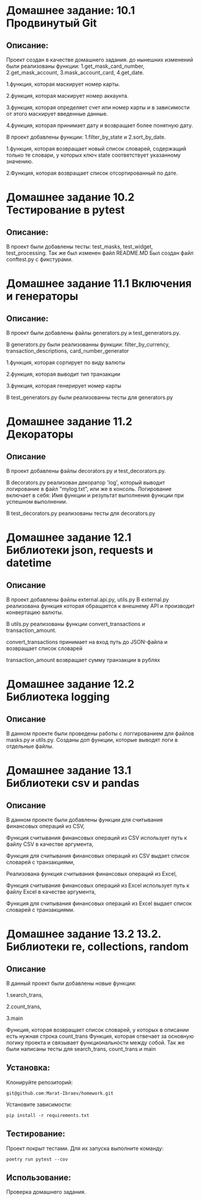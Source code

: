 # Домашнее задание: 10.1 Продвинутый Git


## Описание:

Проект создан в качестве домашнего задания. до нынешних изменений были реализованы функции: 1.get_mask_card_number, 2.get_mask_account, 3.mask_account_card, 4.get_date.

1.функция, которая маскирует номер карты.

2.функция, которая маскирует номер аккаунта.

3.функция, которая определяет счет или номер карты и в зависимости от этого маскирует введенные данные.

4.функция, которая принимает дату и возвращает более понятную дату.

В проект добавлены функции: 1.filter_by_state и 2.sort_by_date.

1.функция, которая возвращает новый список словарей, содержащий только те словари, у которых ключ state соответствует указанному значению.

2.Функция, которая возвращает список отсортированный по дате.

# Домашнее задание 10.2 Тестирование в pytest
## Описание:
В проект были добавлены тесты: test_masks, test_widget, test_processing.
Так же был изменен файл README.MD
Был создан файл conftest.py с фикстурами.

# Домашнее задание 11.1 Включения и генераторы
## Описание:
В проект были добавлены файлы generators.py и test_generators.py. 

В generators.py были реализованны функции: filter_by_currency, 
transaction_descriptions, 
card_number_generator

1.функция, которая сортирует по виду валюты

2.функция, которая выводит тип транзакции

3.функция, которая генерирует номер карты 

В test_generators.py были реализованны тесты для generators.py

# Домашнее задание 11.2 Декораторы
## Описание
В проект добавлены файлы decorators.py и test_decorators.py.

В decorators.py реализован декоратор 'log', который выводит логирование в файл "mylog.txt",
или же в консоль.
Логирование включает в себя: Имя функции и результат выполнения функции при успешном выполнении.

В test_decorators.py реализованы тесты для decorators.py

# Домашнее задание 12.1 Библиотеки json, requests и datetime

## Описание
В проект добавлены файлы external.api.py, utils.py
В external.py реализована функция которая обращается к внешнему API и производит конвертацию валюты.

В utils.py реализованы функции convert_transactions и transaction_amount.

convert_transactions принимает на вход путь до JSON-файла и возвращает список словарей

transaction_amount возвращает сумму транзакции в рублях


# Домашнее задание 12.2 Библиотека logging
## Описание
В данном проекте были проведены работы с логгированием для файлов masks.py и utils.py. 
Cозданы доп функции, которые выводят логи в отдельные файлы.

# Домашнее задание 13.1 Библиотеки csv и pandas
## Описание
В данном проекте были добавлены функции для считывания финансовых операций из CSV,

Функция считывания финансовых операций из CSV использует путь к файлу CSV в качестве аргумента,

Функция для считывания финансовых операций из CSV выдает список словарей с транзакциями,

Реализована функция считывания финансовых операций из Excel,

Функция считывания финансовых операций из Excel использует путь к файлу Excel в качестве аргумента,

Функция для считывания финансовых операций из Excel выдает список словарей с транзакциями.

# Домашнее задание 13.2 13.2. Библиотеки re, collections, random
## Описание
В данный проект были добавлены новые функции: 

1.search_trans, 

2.count_trans,

3.main

Функция, которая возвращает список словарей, у которых в описании есть нужная строка
count_trans
Функция, которая отвечает за основную логику проекта и связывает функциональности между собой.
Так же были написаны тесты для search_trans, count_trans и main
## Установка:

Клонируйте репозиторий:
```
git@github.com:Marat-Ibraev/homework.git
```

Установите зависимости:
```
pip install -r requirements.txt
```
## Тестирование:
Проект покрыт тестами. Для их запуска выполните команду:
```
poetry run pytest --cov
```

## Использование:

Проверка домашнего задания.

